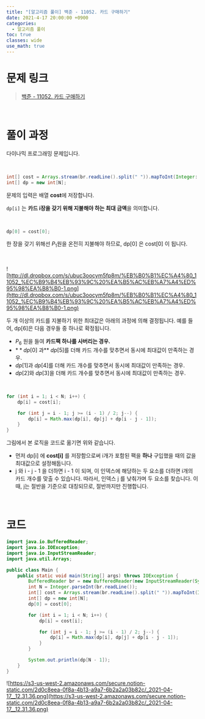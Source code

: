 ```yaml
---
title: "[알고리즘 풀이] 백준 - 11052. 카드 구매하기"
date: 2021-4-17 20:00:00 +0900
categories:
  - 알고리즘 풀이
toc: true
classes: wide
use_math: true
---
```


# 문제 링크

> [백준 - 11052. 카드 구매하기](https://www.acmicpc.net/problem/11052)

<br>

# 풀이 과정

다이나믹 프로그래밍 문제입니다.

<br>

```java
int[] cost = Arrays.stream(br.readLine().split(" ")).mapToInt(Integer::parseInt).toArray();
int[] dp = new int[N];
```

문제의 입력은 배열 **cost**에 저장합니다.

`dp[i]` 는 **카드 i장을 갖기 위해 지불해야 하는 최대 금액**을 의미합니다.

<br>

```java
dp[0] = cost[0];
```

한 장을 갖기 위해선 $P_{1}$원을 온전히 지불해야 하므로, dp[0] 은 cost[0] 이 됩니다.

<br>

![http://dl.dropbox.com/s/ubuc3oocym5fp8m/%EB%B0%B1%EC%A4%80_11052_%EC%B9%B4%EB%93%9C%20%EA%B5%AC%EB%A7%A4%ED%95%98%EA%B8%B0-1.png](http://dl.dropbox.com/s/ubuc3oocym5fp8m/%EB%B0%B1%EC%A4%80_11052_%EC%B9%B4%EB%93%9C%20%EA%B5%AC%EB%A7%A4%ED%95%98%EA%B8%B0-1.png)

두 개 이상의 카드를 지불하기 위한 최대값은 아래의 과정에 의해 결정됩니다. 예를 들어, dp[6]은 다음 경우들 중 하나로 확정됩니다.

- $P_6$ 원을 들여 **카드팩 하나를 사버리는 경우.**
- $**dp[0]$ 과** $dp[5]$를 더해 카드 개수를 맞추면서 동시에 최대값이 만족하는 경우.
- $dp[1]$과 $dp[4]$를 더해 카드 개수를 맞추면서 동시에 최대값이 만족하는 경우.
- $dp[2]$와 $dp[3]$을 더해 카드 개수를 맞추면서 동시에 최대값이 만족하는 경우.

<br>

```java
for (int i = 1; i < N; i++) {
    dp[i] = cost[i];

    for (int j = i - 1; j >= (i - 1) / 2; j--) {
        dp[i] = Math.max(dp[i], dp[j] + dp[i - j - 1]);
    }
}
```

그림에서 본 로직을 코드로 옮기면 위와 같습니다.

- 먼저 dp[i] 에 **cost[i]** 를 저장함으로써 i개가 포함된 팩을 **하나** 구입했을 때의 값을 최대값으로 설정해둡니다.
- j 와 i - j - 1 을 더하면 i - 1 이 되며, 이 인덱스에 해당하는 두 요소를 더하면 i개의 카드 개수를 맞출 수 있습니다. 따라서, 인덱스 j 를 낮춰가며 두 요소를 찾습니다. 이 때, j는 절반을 기준으로 대칭되므로, 절반까지만 진행합니다.

<br>

# 코드

```java
import java.io.BufferedReader;
import java.io.IOException;
import java.io.InputStreamReader;
import java.util.Arrays;

public class Main {
    public static void main(String[] args) throws IOException {
        BufferedReader br = new BufferedReader(new InputStreamReader(System.in));
        int N = Integer.parseInt(br.readLine());
        int[] cost = Arrays.stream(br.readLine().split(" ")).mapToInt(Integer::parseInt).toArray();
        int[] dp = new int[N];
        dp[0] = cost[0];

        for (int i = 1; i < N; i++) {
            dp[i] = cost[i];

            for (int j = i - 1; j >= (i - 1) / 2; j--) {
                dp[i] = Math.max(dp[i], dp[j] + dp[i - j - 1]);
            }
        }

        System.out.println(dp[N - 1]);
    }
}
```

![https://s3-us-west-2.amazonaws.com/secure.notion-static.com/2d0c8eea-0f8a-4b13-a9a7-6b2a2a03b82c/_2021-04-17__12.31.36.png](https://s3-us-west-2.amazonaws.com/secure.notion-static.com/2d0c8eea-0f8a-4b13-a9a7-6b2a2a03b82c/_2021-04-17__12.31.36.png)